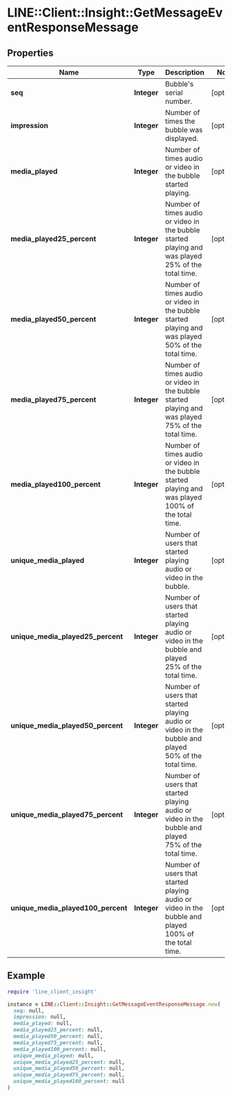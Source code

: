 # LINE::Client::Insight::GetMessageEventResponseMessage

## Properties

| Name | Type | Description | Notes |
| ---- | ---- | ----------- | ----- |
| **seq** | **Integer** | Bubble&#39;s serial number. | [optional] |
| **impression** | **Integer** | Number of times the bubble was displayed. | [optional] |
| **media_played** | **Integer** | Number of times audio or video in the bubble started playing. | [optional] |
| **media_played25_percent** | **Integer** | Number of times audio or video in the bubble started playing and was played 25% of the total time. | [optional] |
| **media_played50_percent** | **Integer** | Number of times audio or video in the bubble started playing and was played 50% of the total time. | [optional] |
| **media_played75_percent** | **Integer** | Number of times audio or video in the bubble started playing and was played 75% of the total time. | [optional] |
| **media_played100_percent** | **Integer** | Number of times audio or video in the bubble started playing and was played 100% of the total time. | [optional] |
| **unique_media_played** | **Integer** | Number of users that started playing audio or video in the bubble. | [optional] |
| **unique_media_played25_percent** | **Integer** | Number of users that started playing audio or video in the bubble and played 25% of the total time. | [optional] |
| **unique_media_played50_percent** | **Integer** | Number of users that started playing audio or video in the bubble and played 50% of the total time. | [optional] |
| **unique_media_played75_percent** | **Integer** | Number of users that started playing audio or video in the bubble and played 75% of the total time. | [optional] |
| **unique_media_played100_percent** | **Integer** | Number of users that started playing audio or video in the bubble and played 100% of the total time. | [optional] |

## Example

```ruby
require 'line_client_insight'

instance = LINE::Client::Insight::GetMessageEventResponseMessage.new(
  seq: null,
  impression: null,
  media_played: null,
  media_played25_percent: null,
  media_played50_percent: null,
  media_played75_percent: null,
  media_played100_percent: null,
  unique_media_played: null,
  unique_media_played25_percent: null,
  unique_media_played50_percent: null,
  unique_media_played75_percent: null,
  unique_media_played100_percent: null
)
```


